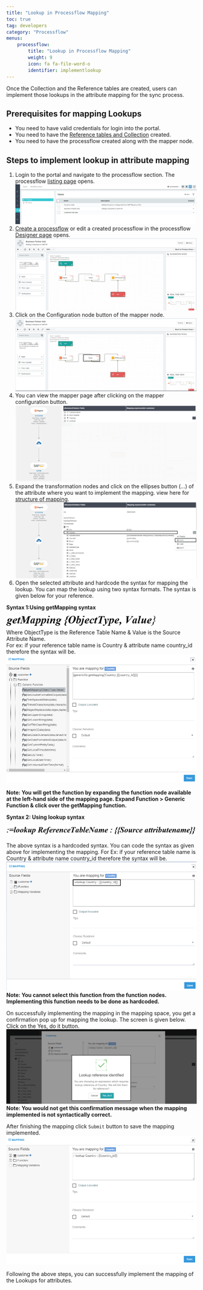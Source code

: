 ```yaml
---
title: "Lookup in Processflow Mapping"
toc: true
tag: developers
category: "Processflow"
menus: 
    processflow:
        title: "Lookup in Processflow Mapping"
        weight: 9
        icon: fa fa-file-word-o
        identifier: implementlookup
---
```


Once the Collection and the Reference tables are created, users can implement those lookups in the attribute mapping for the sync process. 

## Prerequisites for mapping Lookups
* You need to have valid credentials for login into the portal.
* You need to have the [Reference tables and Collection](/processflow/Lookup-repository-masterdata/) created.
* You need to have the processflow created along with the mapper node.

## Steps to implement lookup in attribute mapping
1.	Login to the portal and navigate to the processflow section. The processflow [listing page](/processflow/processflow-listing-page/) opens. 
![Lookup Mapping1](../../staticfiles/processflow/media/lookup-mapping1.png)   
2.	[Create a processflow](/processflow/creating-processflow/) or edit a created processflow in the processflow [Designer page](/processflow/designer-processflow/) opens.    
![Lookup Mapping2](../../staticfiles/processflow/media/lookup-mapping2.png)    
3.	Click on the Configuration node button of the mapper node.  
![Lookup Mapping3](../../staticfiles/processflow/media/lookup-mapping3.png)   
4.	You can view the mapper page after clicking on the mapper configuration button.    
![Lookup Mapping4](../../staticfiles/processflow/media/lookup-mapping4.png)   
5.	Expand the transformation nodes and click on the ellipses button (...) of the attribute where you want to implement the mapping. 
view here for [structure of mapping](/transformation/getting-started-with-mapping/#structure-of-mapping).   
![Lookup Mapping New](../../staticfiles/processflow/media/lookup-mapping-new.png)  
6.	Open the selected attribute and hardcode the syntax for mapping the lookup. You can map the 
lookup using two syntax formats. The syntax is given below for your reference.    
  
**Syntax 1:Using getMapping syntax** 

![Lookup Mapping New1](../../staticfiles/processflow/media/lookup-mapping-new1.png)        
Where ObjectType is the Reference Table Name & Value is the Source Attribute Name.        
For ex: if your reference table name is Country & attribute name country_id therefore the syntax will be.
![Lookup Mapping5](../../staticfiles/processflow/media/lookup-mapping5.png)   
    
**Note: You will get the function by expanding the function node available at the left-hand side 
of the mapping page. Expand Function > Generic Function & click over the getMapping function.** 

**Syntax 2: Using lookup syntax**   

![Lookup Mapping New2](../../staticfiles/processflow/media/lookup-mapping-new2.png)  

The above syntax is a hardcoded syntax. You can code the syntax as given above for implementing the mapping.
For Ex: if your reference table name is Country & attribute name country_id therefore the syntax will be.
 ![Lookup Mapping6](../../staticfiles/processflow/media/lookup-mapping6.png)    
**Note: You cannot select this function from the function nodes. Implementing this function needs to be done as hardcoded.**

On successfully implementing the mapping in the mapping space, you get a confirmation pop up for mapping the lookup. The screen is given below. Click on the Yes, do it button.
![Lookup Mapping7](../../staticfiles/processflow/media/lookup-mapping7.png)  
**Note: You would not get this confirmation message when the mapping implemented is not syntactically correct.**
 
After finishing the mapping click `Submit` button to save the mapping implemented.   
![Lookup Mapping8](../../staticfiles/processflow/media/lookup-mapping8.png)  
 
Following the above steps, you can successfully implement the mapping of the Lookups for  attributes. 



